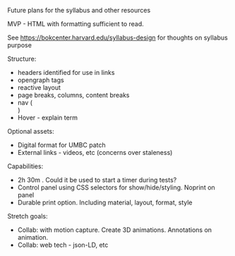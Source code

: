 Future plans for the syllabus and other resources


MVP - HTML with formatting sufficient to read.

See https://bokcenter.harvard.edu/syllabus-design for thoughts on syllabus purpose

Structure:
- headers identified for use in links
- opengraph tags
- reactive layout
- page breaks, columns, content breaks
- nav (<nav>)
- Hover - explain term

Optional assets:
- Digital format for UMBC patch
- External links - videos, etc (concerns over staleness)

Capabilities:
- <time datetime="PT2H30M">2h 30m</time> . Could it be used to start a timer during tests?
- Control panel using CSS selectors for show/hide/styling. Noprint on panel
- Durable print option. Including material, layout, format, style

Stretch goals:
- Collab: with motion capture. Create 3D animations. Annotations on animation.
- Collab: web tech - json-LD, etc